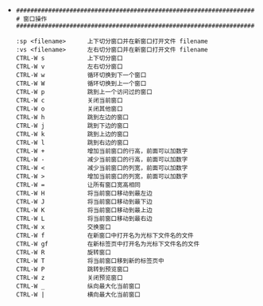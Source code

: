 - ```text
  ##############################################################################
  # 窗口操作
  ##############################################################################
  
  :sp <filename>      上下切分窗口并在新窗口打开文件 filename
  :vs <filename>      左右切分窗口并在新窗口打开文件 filename
  CTRL-W s            上下切分窗口
  CTRL-W v            左右切分窗口
  CTRL-W w            循环切换到下一个窗口
  CTRL-W W            循环切换到上一个窗口
  CTRL-W p            跳到上一个访问过的窗口
  CTRL-W c            关闭当前窗口
  CTRL-W o            关闭其他窗口
  CTRL-W h            跳到左边的窗口
  CTRL-W j            跳到下边的窗口
  CTRL-W k            跳到上边的窗口
  CTRL-W l            跳到右边的窗口
  CTRL-W +            增加当前窗口的行高，前面可以加数字
  CTRL-W -            减少当前窗口的行高，前面可以加数字
  CTRL-W <            减少当前窗口的列宽，前面可以加数字
  CTRL-W >            增加当前窗口的列宽，前面可以加数字
  CTRL-W =            让所有窗口宽高相同
  CTRL-W H            将当前窗口移动到最左边
  CTRL-W J            将当前窗口移动到最下边
  CTRL-W K            将当前窗口移动到最上边
  CTRL-W L            将当前窗口移动到最右边
  CTRL-W x            交换窗口
  CTRL-W f            在新窗口中打开名为光标下文件名的文件
  CTRL-W gf           在新标签页中打开名为光标下文件名的文件
  CTRL-W R            旋转窗口
  CTRL-W T            将当前窗口移到新的标签页中
  CTRL-W P            跳转到预览窗口
  CTRL-W z            关闭预览窗口
  CTRL-W _            纵向最大化当前窗口
  CTRL-W |            横向最大化当前窗口
  ```